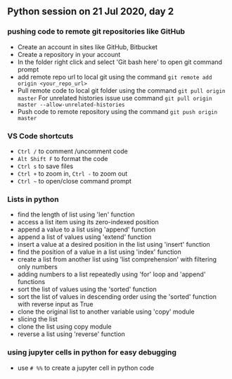 ## Python session on 21 Jul 2020, day 2

### pushing code to remote git repositories like GitHub
* Create an account in sites like GitHub, Bitbucket
* Create a repository in your account
* In the folder right click and select 'Git bash here' to open git command prompt
* add remote repo url to local git using the command ```git remote add origin <your_repo_url>```
* Pull remote code to local git folder using the command ```git pull origin master```
For unrelated histories issue use command ```git pull origin master --allow-unrelated-histories```
* Push code to remote repository using the command ```git push origin master```

### VS Code shortcuts
* ```Ctrl /``` to comment /uncomment code
* ```Alt Shift F``` to format the code
* ```Ctrl s``` to save files
* ```Ctrl +``` to zoom in, ```Ctrl -``` to zoom out
* ```Ctrl ~``` to open/close command prompt

### Lists in python
* find the length of list using 'len' function
* access a list item using its zero-indexed position
* append a value to a list using 'append' function
* append a list of values using 'extend' function
* insert a value at a desired position in the list using 'insert' function
* find the position of a value in a list using 'index' function
* create a list from another list using 'list comprehension' with filtering only numbers
* adding numbers to a list repeatedly using 'for' loop and 'append' functions
* sort the list of values using the 'sorted' function
* sort the list of values in descending order using the 'sorted' function with reverse input as True
* clone the original list to another variable using 'copy' module
* slicing the list
* clone the list using copy module
* reverse a list using 'reverse' function

### using jupyter cells in python for easy debugging
* use ```# %%``` to create a jupyter cell in python code